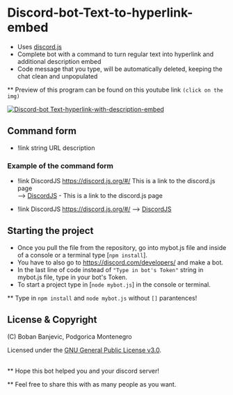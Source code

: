# Discord-bot-Text-to-hyperlink-embed

* Uses [discord.js](https://discord.js.org/#/)
* Complete bot with a command to turn regular text into hyperlink and additional description embed
* Code message that you type, will be automatically deleted,
keeping the chat clean and unpopulated

** Preview of this program can be found on this youtube link `(click on the img)`

[![Discord-bot Text-hyperlink-with-description-embed](DrexxBot\node_modules\tumb.png)](https://youtu.be/FIamjllf4t8)


## Command form


* !link string URL description

### Example of the command form

* !link DiscordJS https://discord.js.org/#/ This is a link to the discord.js page  
-->  [DiscordJS](https://discord.js.org/#/) - This is a link to the discord.js page

* !link DiscordJS https://discord.js.org/#/
--> [DiscordJS](https://discord.js.org/#/)



## Starting the project

* Once you pull the file from the repository, go into mybot.js file and inside of a console or a terminal type [`npm install`].
* You have to also go to https://discord.com/developers/ and make a bot.
* In the last line of code instead of `"Type in bot's Token"` string in mybot.js file, type in your bot's Token.
* To start a project type in [`node mybot.js`] in the console or terminal.

** Type in `npm install` and `node mybot.js` without `[]` parantences!


## License & Copyright

(C) Boban Banjevic, Podgorica Montenegro

Licensed under the [GNU General Public License v3.0](LICENSE).


<br>
** Hope this bot helped you and your discord server!


** Feel free to share this with as many people as you want.

